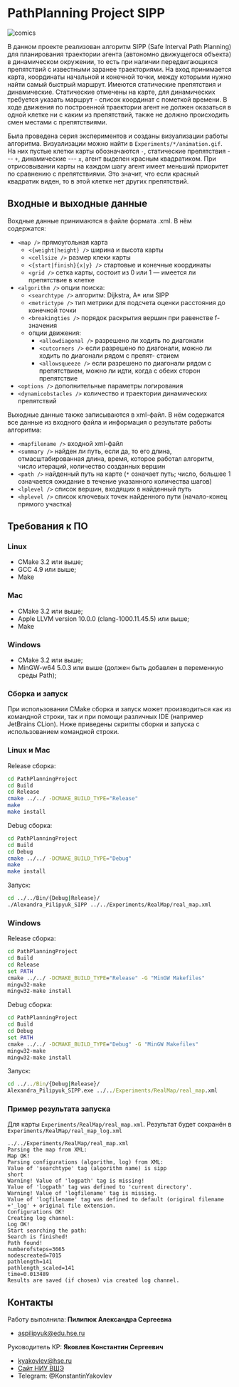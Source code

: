 # PathPlanning Project SIPP

![comics](./Images/comics.png)

В данном проекте реализован алгоритм SIPP (Safe Interval Path
Planning) для планирования траектории агента (автономно движущегося объекта) в динамическом окружении, то есть при наличии передвигающихся препятствий с известными заранее траекториями. На вход принимается карта, координаты начальной и конечной точки, между которыми нужно найти самый быстрый маршрут. Имеются статические препятствия и динамические. Статические отмечены на карте, для динамических требуется указать маршрут - список координат с пометкой времени. В ходе движения по построенной траектории агент не должен оказаться в одной клетке ни с каким из препятствий, также не должно происходить смен местами с препятствиями.

Была проведена серия экспериментов и созданы визуализации работы алгоритма. Визуализации можно найти в `Experiments/*/animation.gif`. На них пустые клетки карты обозначаются `-`, статические препятствия --- `+`, динамические --- `x`, агент выделен красным квадратиком. При отрисовывании карты на каждом шагу агент имеет меньший приоритет по сравнению с препятствиями. Это значит, что если красный квадратик виден, то в этой клетке нет других препятствий.

## Входные и выходные данные

Вохдные данные принимаются в файле формата .xml. В нём содержатся:
* `<map />` прямоугольная карта
    - `<{weight|height} />` ширина и высота карты
    - `<cellsize />` размер клеки карты
    - `<{start|finish}{x|y} />` стартовые и конечные координаты
    - `<grid />` сетка карты, состоит из 0 или 1 — имеется ли препятствие в клетке
* `<algorithm />` опции поиска:
    - `<searchtype />` алгоритм: Dijkstra, A* или SIPP
    - `<metrictype />` тип метрики для подсчета оценки расстояния до конечной точки
    - `<breakingties />` порядок раскрытия вершин при равенстве f-значения
    - опции движения:
        - `<allowdiagonal />` разрешено ли ходить по диагонали
        - `<cutcorners />` если разрешено по диагонали, можно ли ходить по диагонали рядом с препят-
ствием
        - `<allowsqueeze />` если разрешено по диагонали рядом с препятствием, можно ли идти, когда с
обеих сторон препятствие
* `<options />` дополнительные параметры логирования
* `<dynamicobstacles />` количество и траектории динамических препятствий


Выходные данные также записываются в xml-файл. В нём содержатся все данные из
входного файла и информация о результате работы алгоритма:
* `<mapfilename />` входной xml-файл 
* `<summary />` найден ли путь, если да, то его длина, отмасштабированная длина, время, которое работал алгоритм, число итераций, количество созданных вершин
* `<path />` найденный путь на карте (`*` означает путь; число, большее 1 означается ожидание в течение указанного количества шагов)
* `<lplevel />` список вершин, входящих в найденный путь
* `<hplevel />` список ключевых точек найденного пути (начало-конец прямого участка)

## Требования к ПО

### Linux
- CMake 3.2 или выше;
- GCC 4.9 или выше;
- Make

### Mac
- CMake 3.2 или выше;
- Apple LLVM version 10.0.0 (clang-1000.11.45.5) или выше;
- Make

### Windows
- CMake 3.2 или выше;
- MinGW-w64 5.0.3 или выше (должен быть добавлен в переменную среды Path);


### Сборка и запуск

При использовании CMake сборка и запуск может производиться как из командной строки, так и при помощи различных IDE (например JetBrains CLion). Ниже приведены скрипты сборки и запуска с использованием командной строки.

### Linux и Mac
Release сборка:
```bash
cd PathPlanningProject
cd Build
cd Release
cmake ../../ -DCMAKE_BUILD_TYPE="Release"
make
make install
```

Debug сборка:
```bash
cd PathPlanningProject
cd Build
cd Debug
cmake ../../ -DCMAKE_BUILD_TYPE="Debug"
make
make install
```

Запуск:
```bash
cd ../../Bin/{Debug|Release}/
./Alexandra_Pilipyuk_SIPP ../../Experiments/RealMap/real_map.xml
```

### Windows
Release сборка:
```cmd
cd PathPlanningProject
cd Build
cd Release
set PATH
cmake ../../ -DCMAKE_BUILD_TYPE="Release" -G "MinGW Makefiles"
mingw32-make
mingw32-make install
```

Debug сборка:
```cmd
cd PathPlanningProject
cd Build
cd Debug
set PATH
cmake ../../ -DCMAKE_BUILD_TYPE="Debug" -G "MinGW Makefiles"
mingw32-make
mingw32-make install
```

Запуск:
```cmd
cd ../../Bin/{Debug|Release}/
Alexandra_Pilipyuk_SIPP.exe ../../Experiments/RealMap/real_map.xml
```

### Пример результата запуска

Для карты `Experiments/RealMap/real_map.xml`. Результат будет сохранён в `Experiments/RealMap/real_map_log.xml`

```
../../Experiments/RealMap/real_map.xml
Parsing the map from XML:
Map OK!
Parsing configurations (algorithm, log) from XML:
Value of 'searchtype' tag (algorithm name) is sipp
short
Warning! Value of 'logpath' tag is missing!
Value of 'logpath' tag was defined to 'current directory'.
Warning! Value of 'logfilename' tag is missing.
Value of 'logfilename' tag was defined to default (original filename +'_log' + original file extension.
Configurations OK!
Creating log channel:
Log OK!
Start searching the path:
Search is finished!
Path found!
numberofsteps=3665
nodescreated=7015
pathlength=141
pathlength_scaled=141
time=0.013489
Results are saved (if chosen) via created log channel.
```

## Контакты

Работу выполнила: **Пилипюк Александра Сергеевна**
- aspilipyuk@edu.hse.ru

Руководитель КР: **Яковлев Константин Сергеевич**
- kyakovlev@hse.ru
- [Сайт НИУ ВШЭ](https://www.hse.ru/staff/yakovlev-ks)
- Telegram: @KonstantinYakovlev
